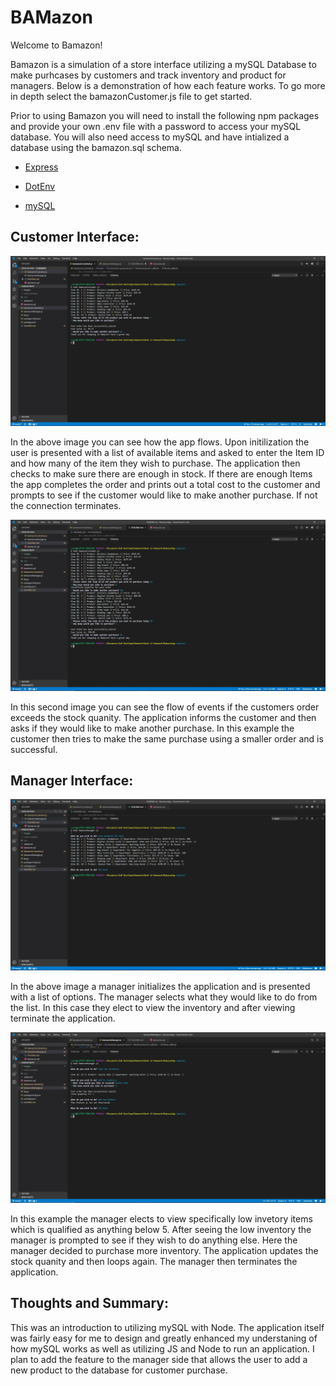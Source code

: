# BAMazon

Welcome to Bamazon!

Bamazon is a simulation of a store interface utilizing a mySQL Database to make purhcases by customers and track inventory and product for managers. Below is a demonstration of how each feature works. To go more in depth select the bamazonCustomer.js file to get started.

Prior to using Bamazon you will need to install the following npm packages and provide your own .env file with a password to access your mySQL database. You will also need access to mySQL and have intialized a database using the bamazon.sql schema.

   * [Express](https://www.npmjs.com/package/express)

   * [DotEnv](https://www.npmjs.com/package/dotenv)

   * [mySQL](https://www.npmjs.com/package/mysql)

## Customer Interface:

![Customer1](/Images/customer1.JPG)

In the above image you can see how the app flows. Upon initilization the user is presented with a list of available items and asked to enter the Item ID and how many of the item they wish to purchase. The application then checks to make sure there are enough in stock. If there are enough Items the app completes the order and prints out a total cost to the customer and prompts to see if the customer would like to make another purchase. If not the connection terminates.

![Customer2](/Images/customer2.JPG)

In this second image you can see the flow of events if the customers order exceeds the stock quanity. The application informs the customer and then asks if they would like to make another purchase. In this example the customer then tries to make the same purchase using a smaller order and is successful.

## Manager Interface:

![Manager1](/Images/Manager1.JPG)

In the above image a manager initializes the application and is presented with a list of options. The manager selects what they would like to do from the list. In this case they elect to view the inventory and after viewing terminate the application.

![Manager2](/Images/manager2.JPG)

In this example the manager elects to view specifically low invetory items which is qualified as anything below 5. After seeing the low inventory the manager is prompted to see if they wish to do anything else. Here the manager decided to purchase more inventory. The application updates the stock quanity and then loops again. The manager then terminates the application.

## Thoughts and Summary:

This was an introduction to utilizing mySQL with Node. The application itself was fairly easy for me to design and greatly enhanced my understaning of how mySQL works as well as utilizing JS and Node to run an application. I plan to add the feature to the manager side that allows the user to add a new product to the database for customer purchase.